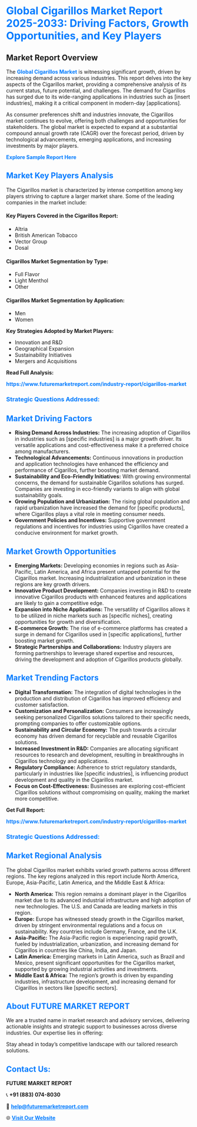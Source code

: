 <h1 style="color: #007BFF;">Global Cigarillos Market Report 2025-2033: Driving Factors, Growth Opportunities, and Key Players</h1>

<section id="overview">
<h2>Market Report Overview</h2>
<p>The <a href="https://www.futuremarketreport.com/industry-report/cigarillos-market" style="color: #007BFF; text-decoration: none;"><strong>Global Cigarillos Market</strong></a> is witnessing significant growth, driven by increasing demand across various industries. This report delves into the key aspects of the Cigarillos market, providing a comprehensive analysis of its current status, future potential, and challenges. The demand for Cigarillos has surged due to its wide-ranging applications in industries such as [insert industries], making it a critical component in modern-day [applications].</p>
<p>As consumer preferences shift and industries innovate, the Cigarillos market continues to evolve, offering both challenges and opportunities for stakeholders. The global market is expected to expand at a substantial compound annual growth rate (CAGR) over the forecast period, driven by technological advancements, emerging applications, and increasing investments by major players.</p>
</section>

<section id="overview">
<p><a href="https://www.futuremarketreport.com/request-sample/reportId=104373" style="color: #007BFF; text-decoration: none;"><strong>Explore Sample Report Here</strong></a></p>
</section>

<section id="key-players">
<h2 style="color: #007BFF;">Market Key Players Analysis</h2>
<p>The Cigarillos market is characterized by intense competition among key players striving to capture a larger market share. Some of the leading companies in the market include:</p>
<h4>Key Players Covered in the Cigarillos Report:</h4>
<ul><li>Altria</li><li>British American Tobacco</li><li>Vector Group</li><li>Dosal</li></ul>
<h4>Cigarillos Market Segmentation by Type:</h4>
<ul><li>Full Flavor</li><li>Light Menthol</li><li>Other</li></ul>

<h4>Cigarillos Market Segmentation by Application:</h4>
<ul><li>Men</li><li>Women</li></ul>
<p><strong>Key Strategies Adopted by Market Players:</strong></p>
<ul>
<li>Innovation and R&D</li>
<li>Geographical Expansion</li>
<li>Sustainability Initiatives</li>
<li>Mergers and Acquisitions</li>
</ul>
</section>

<section>
<p><strong>Read Full Analysis: </strong></p><a href="https://www.futuremarketreport.com/industry-report/cigarillos-market" style="color: #007BFF; text-decoration: none;"><strong>https://www.futuremarketreport.com/industry-report/cigarillos-market</strong></a>
<h3 style="color: #007BFF;">Strategic Questions Addressed:</h3>
</section>

<section id="driving-factors">
<h2 style="color: #007BFF;">Market Driving Factors</h2>
<ul>
<li><strong>Rising Demand Across Industries:</strong> The increasing adoption of Cigarillos in industries such as [specific industries] is a major growth driver. Its versatile applications and cost-effectiveness make it a preferred choice among manufacturers.</li>
<li><strong>Technological Advancements:</strong> Continuous innovations in production and application technologies have enhanced the efficiency and performance of Cigarillos, further boosting market demand.</li>
<li><strong>Sustainability and Eco-Friendly Initiatives:</strong> With growing environmental concerns, the demand for sustainable Cigarillos solutions has surged. Companies are investing in eco-friendly variants to align with global sustainability goals.</li>
<li><strong>Growing Population and Urbanization:</strong> The rising global population and rapid urbanization have increased the demand for [specific products], where Cigarillos plays a vital role in meeting consumer needs.</li>
<li><strong>Government Policies and Incentives:</strong> Supportive government regulations and incentives for industries using Cigarillos have created a conducive environment for market growth.</li>
</ul>
</section>

<section id="growth-opportunities">
<h2 style="color: #007BFF;">Market Growth Opportunities</h2>
<ul>
<li><strong>Emerging Markets:</strong> Developing economies in regions such as Asia-Pacific, Latin America, and Africa present untapped potential for the Cigarillos market. Increasing industrialization and urbanization in these regions are key growth drivers.</li>
<li><strong>Innovative Product Development:</strong> Companies investing in R&D to create innovative Cigarillos products with enhanced features and applications are likely to gain a competitive edge.</li>
<li><strong>Expansion into Niche Applications:</strong> The versatility of Cigarillos allows it to be utilized in niche markets such as [specific niches], creating opportunities for growth and diversification.</li>
<li><strong>E-commerce Growth:</strong> The rise of e-commerce platforms has created a surge in demand for Cigarillos used in [specific applications], further boosting market growth.</li>
<li><strong>Strategic Partnerships and Collaborations:</strong> Industry players are forming partnerships to leverage shared expertise and resources, driving the development and adoption of Cigarillos products globally.</li>
</ul>
</section>

<section id="trending-factors">
<h2 style="color: #007BFF;">Market Trending Factors</h2>
<ul>
<li><strong>Digital Transformation:</strong> The integration of digital technologies in the production and distribution of Cigarillos has improved efficiency and customer satisfaction.</li>
<li><strong>Customization and Personalization:</strong> Consumers are increasingly seeking personalized Cigarillos solutions tailored to their specific needs, prompting companies to offer customizable options.</li>
<li><strong>Sustainability and Circular Economy:</strong> The push towards a circular economy has driven demand for recyclable and reusable Cigarillos solutions.</li>
<li><strong>Increased Investment in R&D:</strong> Companies are allocating significant resources to research and development, resulting in breakthroughs in Cigarillos technology and applications.</li>
<li><strong>Regulatory Compliance:</strong> Adherence to strict regulatory standards, particularly in industries like [specific industries], is influencing product development and quality in the Cigarillos market.</li>
<li><strong>Focus on Cost-Effectiveness:</strong> Businesses are exploring cost-efficient Cigarillos solutions without compromising on quality, making the market more competitive.</li>
</ul>
</section>

<section>
<p><strong>Get Full Report: </strong></p><a href="https://www.futuremarketreport.com/industry-report/cigarillos-market" style="color: #007BFF; text-decoration: none;"><strong>https://www.futuremarketreport.com/industry-report/cigarillos-market</strong></a>
<h3 style="color: #007BFF;">Strategic Questions Addressed:</h3>
</section>


<section id="regional-analysis">
<h2 style="color: #007BFF;">Market Regional Analysis</h2>
<p>The global Cigarillos market exhibits varied growth patterns across different regions. The key regions analyzed in this report include North America, Europe, Asia-Pacific, Latin America, and the Middle East & Africa:</p>
<ul>
<li><strong>North America:</strong> This region remains a dominant player in the Cigarillos market due to its advanced industrial infrastructure and high adoption of new technologies. The U.S. and Canada are leading markets in this region.</li>
<li><strong>Europe:</strong> Europe has witnessed steady growth in the Cigarillos market, driven by stringent environmental regulations and a focus on sustainability. Key countries include Germany, France, and the U.K.</li>
<li><strong>Asia-Pacific:</strong> The Asia-Pacific region is experiencing rapid growth, fueled by industrialization, urbanization, and increasing demand for Cigarillos in countries like China, India, and Japan.</li>
<li><strong>Latin America:</strong> Emerging markets in Latin America, such as Brazil and Mexico, present significant opportunities for the Cigarillos market, supported by growing industrial activities and investments.</li>
<li><strong>Middle East & Africa:</strong> The region’s growth is driven by expanding industries, infrastructure development, and increasing demand for Cigarillos in sectors like [specific sectors].</li>
</ul>
</section>

<footer>
<h2 style="color: #007BFF;">About FUTURE MARKET REPORT</h2>
<p>We are a trusted name in market research and advisory services, delivering actionable insights and strategic support to businesses across diverse industries. Our expertise lies in offering:</p>

<p>Stay ahead in today’s competitive landscape with our tailored research solutions.</p>

<h2 style="color: #007BFF;">Contact Us:</h2>
<p><strong>FUTURE MARKET REPORT</strong></p>
<p>📞 <strong>+91 (883) 074-8030</strong></p>
<p>📧 <strong><a href="mailto:help@futuremarketreport.com" style="color: #007BFF;">help@futuremarketreport.com</a></strong></p>
<p>🌐 <strong><a href="https://www.futuremarketreport.com/" style="color: #007BFF;">Visit Our Website</a></strong></p>
</footer>